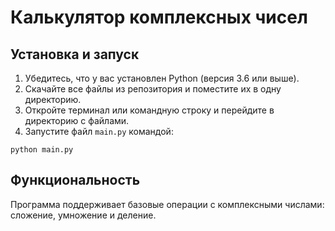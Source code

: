 
# Калькулятор комплексных чисел

## Установка и запуск

1. Убедитесь, что у вас установлен Python (версия 3.6 или выше).
2. Скачайте все файлы из репозитория и поместите их в одну директорию.
3. Откройте терминал или командную строку и перейдите в директорию с файлами.
4. Запустите файл `main.py` командой: 
```
python main.py
```

## Функциональность

Программа поддерживает базовые операции с комплексными числами: сложение, умножение и деление.
